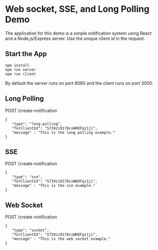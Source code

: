 # Web socket, SSE, and Long Polling Demo

The application for this demo is a simple notification system using React and a Node.js/Express server. Use the unique client id in the request.

## Start the App
```
npm install
npm run server
npm run client
```
By default the server runs on port 8080 and the client runs on port 3000.

## Long Polling
POST /create-notification
```
{
   "type": "long-polling",
   "forClientId": "S739zi9178cxWKDFqz1ji",
   "message" : "This is the long polling example."  
}
```
## SSE
POST /create-notification
```
{
   "type": "sse",
   "forClientId": "S739zi9178cxWKDFqz1ji",
   "message" : "This is the sse example."  
}
```
## Web Socket
POST /create-notification
```
{
   "type": "socket",
   "forClientId": "S739zi9178cxWKDFqz1ji",
   "message" : "This is the web socket example."  
}
```
